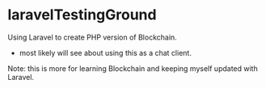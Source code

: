 # laravelTestingGround
Using Laravel to create PHP version of Blockchain.
* most likely will see about using this as a chat client.

Note: this is more for learning Blockchain and keeping myself updated with Laravel.
